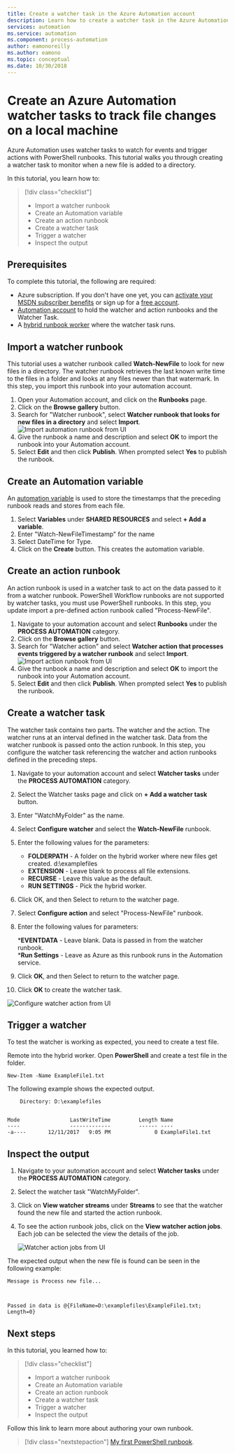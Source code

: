 ```yaml
---
title: Create a watcher task in the Azure Automation account
description: Learn how to create a watcher task in the Azure Automation account to watch for new files created in a folder.
services: automation
ms.service: automation
ms.component: process-automation
author: eamonoreilly
ms.author: eamono
ms.topic: conceptual
ms.date: 10/30/2018
---
```


# Create an Azure Automation watcher tasks to track file changes on a local machine

Azure Automation uses watcher tasks to watch for events and trigger actions with PowerShell runbooks. This tutorial walks you through creating a watcher task to monitor when a new file is added to a directory.

In this tutorial, you learn how to:

> [!div class="checklist"]
> * Import a watcher runbook
> * Create an Automation variable
> * Create an action runbook
> * Create a watcher task
> * Trigger a watcher
> * Inspect the output

## Prerequisites

To complete this tutorial, the following are required:

* Azure subscription. If you don't have one yet, you can [activate your MSDN subscriber benefits](https://azure.microsoft.com/pricing/member-offers/msdn-benefits-details/) or sign up for a [free account](https://azure.microsoft.com/free/?WT.mc_id=A261C142F).
* [Automation account](automation-offering-get-started.md) to hold the watcher and action runbooks and the Watcher Task.
* A [hybrid runbook worker](automation-hybrid-runbook-worker.md) where the watcher task runs.

## Import a watcher runbook

This tutorial uses a watcher runbook called **Watch-NewFile** to look for new files in a directory. The watcher runbook retrieves the last known write time to the files in a folder and looks at any files newer than that watermark. In this step, you import this runbook into your automation account.

1. Open your Automation account, and click on the **Runbooks** page.
2. Click on the **Browse gallery** button.
3. Search for "Watcher runbook", select **Watcher runbook that looks for new files in a directory** and select **Import**.
  ![Import automation runbook from UI](media/automation-watchers-tutorial/importsourcewatcher.png)
1. Give the runbook a name and description and select **OK** to import the runbook into your Automation account.
1. Select **Edit** and then click **Publish**. When prompted select **Yes** to publish the runbook.

## Create an Automation variable

An [automation variable](automation-variables.md) is used to store the timestamps that the preceding runbook reads and stores from each file.

1. Select **Variables** under **SHARED RESOURCES** and select **+ Add a variable**.
1. Enter "Watch-NewFileTimestamp" for the name
1. Select DateTime for Type.
1. Click on the **Create** button. This creates the automation variable.

## Create an action runbook

An action runbook is used in a watcher task to act on the data passed to it from a watcher runbook. PowerShell Workflow runbooks are not supported by watcher tasks, you must use PowerShell runbooks. In this step, you update import a pre-defined action runbook called "Process-NewFile".

1. Navigate to your automation account and select **Runbooks** under the **PROCESS AUTOMATION** category.
1. Click on the **Browse gallery** button.
1. Search for "Watcher action" and select **Watcher action that processes events triggered by a watcher runbook** and select **Import**.
  ![Import action runbook from UI](media/automation-watchers-tutorial/importsourceaction.png)
1. Give the runbook a name and description and select **OK** to import the runbook into your Automation account.
1. Select **Edit** and then click **Publish**. When prompted select **Yes** to publish the runbook.

## Create a watcher task

The watcher task contains two parts. The watcher and the action. The watcher runs at an interval defined in the watcher task. Data from the watcher runbook is passed onto the action runbook. In this step, you configure the watcher task referencing the watcher and action runbooks defined in the preceding steps.

1. Navigate to your automation account and select **Watcher tasks** under the **PROCESS AUTOMATION** category.
1. Select the Watcher tasks page and click on **+ Add a watcher task** button.
1. Enter "WatchMyFolder" as the name.

1. Select **Configure watcher** and select the **Watch-NewFile** runbook.

1. Enter the following values for the parameters:

   * **FOLDERPATH** - A folder on the hybrid worker where new files get created. d:\examplefiles
   * **EXTENSION** - Leave blank to process all file extensions.
   * **RECURSE** - Leave this value as the default.
   * **RUN SETTINGS** - Pick the hybrid worker.

1. Click OK, and then Select to return to the watcher page.
1. Select **Configure action** and select "Process-NewFile" runbook.
1. Enter the following values for parameters:

   ***EVENTDATA** - Leave blank. Data is passed in from the watcher runbook.  
   ***Run Settings** - Leave as Azure as this runbook runs in the Automation service.

1. Click **OK**, and then Select to return to the watcher page.
1. Click **OK** to create the watcher task.

![Configure watcher action from UI](media/automation-watchers-tutorial/watchertaskcreation.png)

## Trigger a watcher

To test the watcher is working as expected, you need to create a test file.

Remote into the hybrid worker. Open **PowerShell** and create a test file in the folder.
  
```azurepowerShell-interactive
New-Item -Name ExampleFile1.txt
```

The following example shows the expected output.

```output
    Directory: D:\examplefiles


Mode                LastWriteTime         Length Name
----                -------------         ------ ----
-a----       12/11/2017   9:05 PM              0 ExampleFile1.txt
```

## Inspect the output

1. Navigate to your automation account and select **Watcher tasks** under the **PROCESS AUTOMATION** category.
1. Select the watcher task "WatchMyFolder".
1. Click on **View watcher streams** under **Streams** to see that the watcher found the new file and started the action runbook.
1. To see the action runbook jobs, click on the **View watcher action jobs**. Each job can be selected the view the details of the job.

   ![Watcher action jobs from UI](media/automation-watchers-tutorial/WatcherActionJobs.png)

The expected output when the new file is found can be seen in the following example:

```output
Message is Process new file...



Passed in data is @{FileName=D:\examplefiles\ExampleFile1.txt; Length=0}
```

## Next steps

In this tutorial, you learned how to:

> [!div class="checklist"]
> * Import a watcher runbook
> * Create an Automation variable
> * Create an action runbook
> * Create a watcher task
> * Trigger a watcher
> * Inspect the output

Follow this link to learn more about authoring your own runbook.

> [!div class="nextstepaction"]
> [My first PowerShell runbook](automation-first-runbook-textual-powershell.md).

